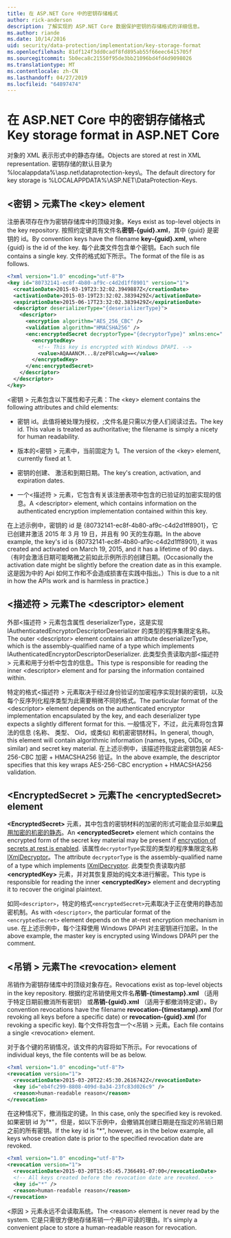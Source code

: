 ```yaml
---
title: 在 ASP.NET Core 中的密钥存储格式
author: rick-anderson
description: 了解实现的 ASP.NET Core 数据保护密钥的存储格式的详细信息。
ms.author: riande
ms.date: 10/14/2016
uid: security/data-protection/implementation/key-storage-format
ms.openlocfilehash: 81df124f3dd0cadf8fd895ab55f66eec6415705f
ms.sourcegitcommit: 5b0eca8c21550f95de3bb21096bd4fd4d9098026
ms.translationtype: MT
ms.contentlocale: zh-CN
ms.lasthandoff: 04/27/2019
ms.locfileid: "64897474"
---
```

# <a name="key-storage-format-in-aspnet-core"></a><span data-ttu-id="e3993-103">在 ASP.NET Core 中的密钥存储格式</span><span class="sxs-lookup"><span data-stu-id="e3993-103">Key storage format in ASP.NET Core</span></span>

<a name="data-protection-implementation-key-storage-format"></a>

<span data-ttu-id="e3993-104">对象的 XML 表示形式中的静态存储。</span><span class="sxs-lookup"><span data-stu-id="e3993-104">Objects are stored at rest in XML representation.</span></span> <span data-ttu-id="e3993-105">密钥存储的默认目录为 %localappdata%\asp.net\dataprotection-keys\。</span><span class="sxs-lookup"><span data-stu-id="e3993-105">The default directory for key storage is %LOCALAPPDATA%\ASP.NET\DataProtection-Keys\.</span></span>

## <a name="the-key-element"></a><span data-ttu-id="e3993-106">\<密钥 > 元素</span><span class="sxs-lookup"><span data-stu-id="e3993-106">The \<key> element</span></span>

<span data-ttu-id="e3993-107">注册表项存在作为密钥存储库中的顶级对象。</span><span class="sxs-lookup"><span data-stu-id="e3993-107">Keys exist as top-level objects in the key repository.</span></span> <span data-ttu-id="e3993-108">按照约定键具有文件名**密钥-{guid}.xml**，其中 {guid} 是密钥的 id。</span><span class="sxs-lookup"><span data-stu-id="e3993-108">By convention keys have the filename **key-{guid}.xml**, where {guid} is the id of the key.</span></span> <span data-ttu-id="e3993-109">每个此类文件包含单个密钥。</span><span class="sxs-lookup"><span data-stu-id="e3993-109">Each such file contains a single key.</span></span> <span data-ttu-id="e3993-110">文件的格式如下所示。</span><span class="sxs-lookup"><span data-stu-id="e3993-110">The format of the file is as follows.</span></span>

```xml
<?xml version="1.0" encoding="utf-8"?>
<key id="80732141-ec8f-4b80-af9c-c4d2d1ff8901" version="1">
  <creationDate>2015-03-19T23:32:02.3949887Z</creationDate>
  <activationDate>2015-03-19T23:32:02.3839429Z</activationDate>
  <expirationDate>2015-06-17T23:32:02.3839429Z</expirationDate>
  <descriptor deserializerType="{deserializerType}">
    <descriptor>
      <encryption algorithm="AES_256_CBC" />
      <validation algorithm="HMACSHA256" />
      <enc:encryptedSecret decryptorType="{decryptorType}" xmlns:enc="...">
        <encryptedKey>
          <!-- This key is encrypted with Windows DPAPI. -->
          <value>AQAAANCM...8/zeP8lcwAg==</value>
        </encryptedKey>
      </enc:encryptedSecret>
    </descriptor>
  </descriptor>
</key>
```

<span data-ttu-id="e3993-111">\<密钥 > 元素包含以下属性和子元素：</span><span class="sxs-lookup"><span data-stu-id="e3993-111">The \<key> element contains the following attributes and child elements:</span></span>

* <span data-ttu-id="e3993-112">密钥 id。此值将被处理为授权，;文件名是只需以方便人们阅读过去。</span><span class="sxs-lookup"><span data-stu-id="e3993-112">The key id. This value is treated as authoritative; the filename is simply a nicety for human readability.</span></span>

* <span data-ttu-id="e3993-113">版本的\<密钥 > 元素中，当前固定为 1。</span><span class="sxs-lookup"><span data-stu-id="e3993-113">The version of the \<key> element, currently fixed at 1.</span></span>

* <span data-ttu-id="e3993-114">密钥的创建、 激活和到期日期。</span><span class="sxs-lookup"><span data-stu-id="e3993-114">The key's creation, activation, and expiration dates.</span></span>

* <span data-ttu-id="e3993-115">一个\<描述符 > 元素，它包含有关该注册表项中包含的已验证的加密实现的信息。</span><span class="sxs-lookup"><span data-stu-id="e3993-115">A \<descriptor> element, which contains information on the authenticated encryption implementation contained within this key.</span></span>

<span data-ttu-id="e3993-116">在上述示例中，密钥的 id 是 {80732141-ec8f-4b80-af9c-c4d2d1ff8901}，它已创建并激活 2015 年 3 月 19 日，并且有 90 天的生存期。</span><span class="sxs-lookup"><span data-stu-id="e3993-116">In the above example, the key's id is {80732141-ec8f-4b80-af9c-c4d2d1ff8901}, it was created and activated on March 19, 2015, and it has a lifetime of 90 days.</span></span> <span data-ttu-id="e3993-117">（有时会激活日期可能略微之前如此示例所示的创建日期。</span><span class="sxs-lookup"><span data-stu-id="e3993-117">(Occasionally the activation date might be slightly before the creation date as in this example.</span></span> <span data-ttu-id="e3993-118">这是因为中的 Api 如何工作和不会造成损害在实践中指出。）</span><span class="sxs-lookup"><span data-stu-id="e3993-118">This is due to a nit in how the APIs work and is harmless in practice.)</span></span>

## <a name="the-descriptor-element"></a><span data-ttu-id="e3993-119">\<描述符 > 元素</span><span class="sxs-lookup"><span data-stu-id="e3993-119">The \<descriptor> element</span></span>

<span data-ttu-id="e3993-120">外部\<描述符 > 元素包含属性 deserializerType，这是实现 IAuthenticatedEncryptorDescriptorDeserializer 的类型的程序集限定名称。</span><span class="sxs-lookup"><span data-stu-id="e3993-120">The outer \<descriptor> element contains an attribute deserializerType, which is the assembly-qualified name of a type which implements IAuthenticatedEncryptorDescriptorDeserializer.</span></span> <span data-ttu-id="e3993-121">此类型负责读取内部\<描述符 > 元素和用于分析中包含的信息。</span><span class="sxs-lookup"><span data-stu-id="e3993-121">This type is responsible for reading the inner \<descriptor> element and for parsing the information contained within.</span></span>

<span data-ttu-id="e3993-122">特定的格式\<描述符 > 元素取决于经过身份验证的加密程序实现封装的密钥，以及每个反序列化程序类型为此需要稍微不同的格式。</span><span class="sxs-lookup"><span data-stu-id="e3993-122">The particular format of the \<descriptor> element depends on the authenticated encryptor implementation encapsulated by the key, and each deserializer type expects a slightly different format for this.</span></span> <span data-ttu-id="e3993-123">一般情况下，不过，此元素将包含算法的信息 (名称、 类型、 Oid，或类似) 和机密密钥材料。</span><span class="sxs-lookup"><span data-stu-id="e3993-123">In general, though, this element will contain algorithmic information (names, types, OIDs, or similar) and secret key material.</span></span> <span data-ttu-id="e3993-124">在上述示例中，该描述符指定此密钥包装 AES-256-CBC 加密 + HMACSHA256 验证。</span><span class="sxs-lookup"><span data-stu-id="e3993-124">In the above example, the descriptor specifies that this key wraps AES-256-CBC encryption + HMACSHA256 validation.</span></span>

## <a name="the-encryptedsecret-element"></a><span data-ttu-id="e3993-125">\<EncryptedSecret > 元素</span><span class="sxs-lookup"><span data-stu-id="e3993-125">The \<encryptedSecret> element</span></span>

<span data-ttu-id="e3993-126">**&lt;EncryptedSecret&gt;** 元素，其中包含的密钥材料的加密的形式可能会显示如果[启用加密的机密的静态](xref:security/data-protection/implementation/key-encryption-at-rest)。</span><span class="sxs-lookup"><span data-stu-id="e3993-126">An **&lt;encryptedSecret&gt;** element which contains the encrypted form of the secret key material may be present if [encryption of secrets at rest is enabled](xref:security/data-protection/implementation/key-encryption-at-rest).</span></span> <span data-ttu-id="e3993-127">该属性`decryptorType`实现的类型的程序集限定名称[IXmlDecryptor](/dotnet/api/microsoft.aspnetcore.dataprotection.xmlencryption.ixmldecryptor)。</span><span class="sxs-lookup"><span data-stu-id="e3993-127">The attribute `decryptorType` is the assembly-qualified name of a type which implements [IXmlDecryptor](/dotnet/api/microsoft.aspnetcore.dataprotection.xmlencryption.ixmldecryptor).</span></span> <span data-ttu-id="e3993-128">此类型负责读取内部 **&lt;encryptedKey&gt;** 元素，并对其恢复原始的纯文本进行解密。</span><span class="sxs-lookup"><span data-stu-id="e3993-128">This type is responsible for reading the inner **&lt;encryptedKey&gt;** element and decrypting it to recover the original plaintext.</span></span>

<span data-ttu-id="e3993-129">如同`<descriptor>`，特定的格式`<encryptedSecret>`元素取决于正在使用的静态加密机制。</span><span class="sxs-lookup"><span data-stu-id="e3993-129">As with `<descriptor>`, the particular format of the `<encryptedSecret>` element depends on the at-rest encryption mechanism in use.</span></span> <span data-ttu-id="e3993-130">在上述示例中，每个注释使用 Windows DPAPI 对主密钥进行加密。</span><span class="sxs-lookup"><span data-stu-id="e3993-130">In the above example, the master key is encrypted using Windows DPAPI per the comment.</span></span>

## <a name="the-revocation-element"></a><span data-ttu-id="e3993-131">\<吊销 > 元素</span><span class="sxs-lookup"><span data-stu-id="e3993-131">The \<revocation> element</span></span>

<span data-ttu-id="e3993-132">吊销作为密钥存储库中的顶级对象存在。</span><span class="sxs-lookup"><span data-stu-id="e3993-132">Revocations exist as top-level objects in the key repository.</span></span> <span data-ttu-id="e3993-133">根据约定吊销使用文件名**吊销-{timestamp}.xml** （适用于特定日期前撤消所有密钥） 或**吊销-{guid}.xml** （适用于都撤消特定键）。</span><span class="sxs-lookup"><span data-stu-id="e3993-133">By convention revocations have the filename **revocation-{timestamp}.xml** (for revoking all keys before a specific date) or **revocation-{guid}.xml** (for revoking a specific key).</span></span> <span data-ttu-id="e3993-134">每个文件将包含一个\<吊销 > 元素。</span><span class="sxs-lookup"><span data-stu-id="e3993-134">Each file contains a single \<revocation> element.</span></span>

<span data-ttu-id="e3993-135">对于各个键的吊销情况，该文件的内容将如下所示。</span><span class="sxs-lookup"><span data-stu-id="e3993-135">For revocations of individual keys, the file contents will be as below.</span></span>

```xml
<?xml version="1.0" encoding="utf-8"?>
<revocation version="1">
  <revocationDate>2015-03-20T22:45:30.2616742Z</revocationDate>
  <key id="eb4fc299-8808-409d-8a34-23fc83d026c9" />
  <reason>human-readable reason</reason>
</revocation>
```

<span data-ttu-id="e3993-136">在这种情况下，撤消指定的键。</span><span class="sxs-lookup"><span data-stu-id="e3993-136">In this case, only the specified key is revoked.</span></span> <span data-ttu-id="e3993-137">如果密钥 id 为"\*"，但是，如以下示例中，会撤销其创建日期是在指定的吊销日期之前的所有密钥。</span><span class="sxs-lookup"><span data-stu-id="e3993-137">If the key id is "\*", however, as in the below example, all keys whose creation date is prior to the specified revocation date are revoked.</span></span>

```xml
<?xml version="1.0" encoding="utf-8"?>
<revocation version="1">
  <revocationDate>2015-03-20T15:45:45.7366491-07:00</revocationDate>
  <!-- All keys created before the revocation date are revoked. -->
  <key id="*" />
  <reason>human-readable reason</reason>
</revocation>
```

<span data-ttu-id="e3993-138">\<原因 > 元素永远不会读取系统。</span><span class="sxs-lookup"><span data-stu-id="e3993-138">The \<reason> element is never read by the system.</span></span> <span data-ttu-id="e3993-139">它是只需很方便地存储吊销一个用户可读的理由。</span><span class="sxs-lookup"><span data-stu-id="e3993-139">It's simply a convenient place to store a human-readable reason for revocation.</span></span>

